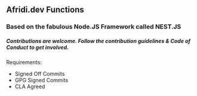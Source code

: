 ## Afridi.dev Functions

### Based on the fabulous Node.JS Framework called NEST.JS

##### Contributions are welcome. Follow the contribution guidelines & Code of Conduct to get involved.

Requirements:

- Signed Off Commits
- GPG Signed Commits
- CLA Agreed
